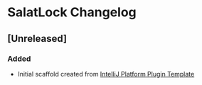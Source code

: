 <!-- Keep a Changelog guide -> https://keepachangelog.com -->

# SalatLock Changelog

## [Unreleased]
### Added
- Initial scaffold created from [IntelliJ Platform Plugin Template](https://github.com/JetBrains/intellij-platform-plugin-template)

